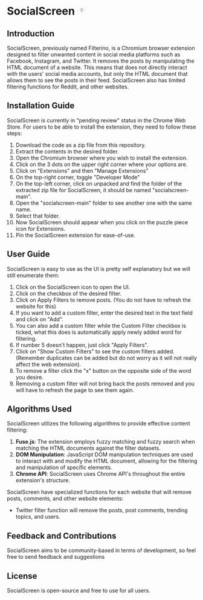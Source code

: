 # SocialScreen <img src="src/icons/48.png" alt="socialscreen logo" height="24" width="24">


## Introduction
SocialScreen, previously named Filterino, is a Chromium browser extension designed to filter unwanted content in social media platforms such as Facebook, Instagram, and Twitter. It removes the posts by manipulating the HTML document of a website. This means that does not directly interact with the users' social media accounts, but only the HTML document that allows them to see the posts in their feed. SocialScreen also has limited filtering functions for Reddit, and other websites.


## Installation Guide
SocialScreen is currently in "pending review" status in the Chrome Web Store. 
For users to be able to install the extension, they need to follow these steps:

1. Download the code as a zip file from this repository.
2. Extract the contents in the desired folder.
3. Open the Chromium browser where you wish to install the extension.
4. Click on the 3 dots on the upper right corner where your options are. 
5. Click on "Extensions" and then "Manage Extensions"
6. On the top-right corner, toggle "Developer Mode"
7. On the top-left corner, click on unpacked and find the folder of the extracted zip file for SocialScreen, it should be named "socialscreen-main".
8. Open the "socialscreen-main" folder to see another one with the same name.
9. Select that folder.
10. Now SocialScreen should appear when you click on the puzzle piece icon for Extensions.
11. Pin the SocialScreen extension for ease-of-use.


## User Guide
SocialScreen is easy to use as the UI is pretty self explanatory but we will still enumerate them: 
1. Click on the SocialScreen icon to open the UI.
2. Click on the checkbox of the desired filter.
3. Click on Apply Filters to remove posts. (You do not have to refresh the website for this)
4. If you want to add a custom filter, enter the desired text in the text field and click on "Add".
5. You can also add a custom filter while the Custom Filter checkbox is ticked, what this does is automatically apply newly added word for filtering.
6. If number 5 doesn't happen, just click "Apply Filters".
7. Click on "Show Custom Filters" to see the custom filters added. (Remember duplicates can be added but do not worry as it will not really affect the web extension).
8. To remove a filter click the "x" button on the opposite side of the word you desire.
9. Removing a custom filter will not bring back the posts removed and you will have to refresh the page to see them again. 


## Algorithms Used
SocialScreen utilizes the following algorithms to provide effective content filtering:

1. **Fuse.js**: The extension employs fuzzy matching and fuzzy search when matching the HTML documents against the filter datasets.
2. **DOM Manipulation**: JavaScript DOM manipulation techniques are used to interact with and modify the HTML document, allowing for the filtering and manipulation of specific elements.
3. **Chrome API**: SocialScreen uses Chrome API's throughout the entire extension's structure.

SocialScreen have specialized functions for each website that will remove posts, comments, and other website elements:
* Twitter filter function will remove the posts, post comments, trending topics, and users. 


## Feedback and Contributions
SocialScreen aims to be community-based in terms of development, so feel free to send feedback and suggestions 


## License
SocialScreen is open-source and free to use for all users.
